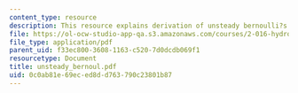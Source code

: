 ```yaml
---
content_type: resource
description: This resource explains derivation of unsteady bernoulli?s equation.
file: https://ol-ocw-studio-app-qa.s3.amazonaws.com/courses/2-016-hydrodynamics-13-012-fall-2005/0c0ab81e69eced8dd763790c23801b87_unsteady_bernoul.pdf
file_type: application/pdf
parent_uid: f33ec800-3608-1163-c520-7d0dcdb069f1
resourcetype: Document
title: unsteady_bernoul.pdf
uid: 0c0ab81e-69ec-ed8d-d763-790c23801b87
---
```

